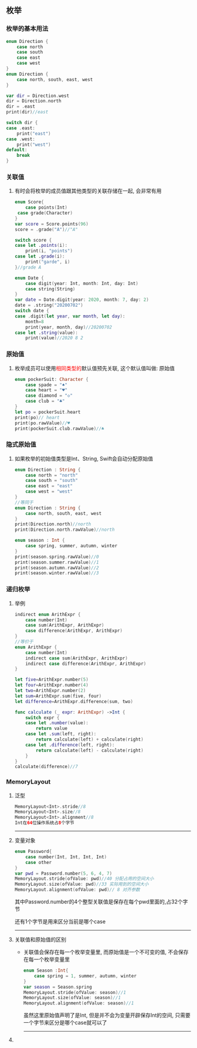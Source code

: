 ## 枚举

### 枚举的基本用法

```swift
enum Direction {
    case north
    case south
    case east
    case west
}
enum Direction {
    case north, south, east, west
}

var dir = Direction.west
dir = Direction.north
dir = .east
print(dir)//east
```

```swift
switch dir {
case .east:
    print("east")
case .west:
    print("west")
default:
    break
}
```

### 关联值

1. 有时会将枚举的成员值跟其他类型的关联存储在一起, 会非常有用

   ```swift
   enum Score{
       case points(Int)
    case grade(Character)
   }
   var score = Score.points(96)
   score = .grade("A")//"A"
   
   switch score {
   case let .points(i):
       print(i, "points")
   case let .grade(i):
       print("garde", i)
   }//grade A
   ```
   
   ```swift
   enum Date {
       case digit(year: Int, month: Int, day: Int)
       case string(String)
   }
   var date = Date.digit(year: 2020, month: 7, day: 2)
   date = .string("20200702")
   switch date {
   case .digit(let year, var month, let day):
       month=8
       print(year, month, day)//20200702
   case let .string(value):
       print(value)//2020 8 2
   ```

### 原始值

1. 枚举成员可以使用<font color=red>相同类型的</font>默认值预先关联, 这个默认值叫做: 原始值

   ```swift
   enum pockerSuit: Character {
       case spade = "♠"
       case heart = "♥"
       case diamond = "◇"
       case club = "♣"
   }
   let po = pockerSuit.heart
   print(po)// heart
   print(po.rawValue)//♥
   print(pockerSuit.club.rawValue)//♣
   ```

### 隐式原始值

1. 如果枚举的初始值类型是Int、String, Swift会自动分配原始值

   ```swift
   enum Direction : String {
       case north = "north"
       case south = "south"
       case east = "east"
       case west = "west"
   }
   //等同于
   enum Direction : String {
       case north, south, east, west
   }
   print(Direction.north)//north
   print(Direction.north.rawValue)//north
   ```

   ```swift
   enum season : Int {
       case spring, summer, autumn, winter
   }
   print(season.spring.rawValue)//0
   print(season.summer.rawValue)//1
   print(season.autumn.rawValue)//2
   print(season.winter.rawValue)//3
   ```

### 递归枚举

1. 举例

   ```swift
   indirect enum ArithExpr {
       case number(Int)
       case sum(ArithExpr, ArithExpr)
       case difference(ArithExpr, ArithExpr)
   }
   //等价于
   enum ArithExpr {
       case number(Int)
       indirect case sum(ArithExpr, ArithExpr)
       indirect case difference(ArithExpr, ArithExpr)
   }
   ```

   ```swift
   let five=ArithExpr.number(5)
   let four=ArithExpr.number(4)
   let two=ArithExpr.number(2)
   let sum=ArithExpr.sum(five, four)
   let difference=ArithExpr.difference(sum, two)
   
   func calculate (_ expr: ArithExpr) ->Int {
       switch expr {
       case let .number(value):
           return value
       case let .sum(left, right):
           return calculate(left) + calculate(right)
       case let .difference(left, right):
           return calculate(left) - calculate(right)
       }
   }
   calculate(difference)//7
   ```

### MemoryLayout

1. 泛型

   ```swift
   MemoryLayout<Int>.stride//8
   MemoryLayout<Int>.size//8
   MemoryLayout<Int>.alignment//8
   Int在64位操作系统占8个字节
   ```

   ---

2. 变量对象

   ```swift
   enum Password{
       case number(Int, Int, Int, Int)
       case other
   }
   var pwd = Password.number(5, 6, 4, 7)
   MemoryLayout.stride(ofValue: pwd)//40 分配占用的空间大小
   MemoryLayout.size(ofValue: pwd)//33 实际用到的空间大小
   MemoryLayout.alignment(ofValue: pwd)// 8 对齐参数
   ```

   其中Password.number的4个整型关联值是保存在每个pwd里面的,占32个字节

   还有1个字节是用来区分当前是哪个case

   ---

3. 关联值和原始值的区别

   - 关联值会保存在每一个枚举变量里, 而原始值是一个不可变的值, 不会保存在每一个枚举变量里

     ```swift
     enum Season :Int{
         case spring = 1, summer, autumn, winter
     }
     var season = Season.spring
     MemoryLayout.stride(ofValue: season)//1
     MemoryLayout.size(ofValue: season)//1
     MemoryLayout.alignment(ofValue: season)//1
     ```

     虽然这里原始值声明了是Int, 但是并不会为变量开辟保存Int的空间, 只需要一个字节来区分是哪个case就可以了

     ---

4. 